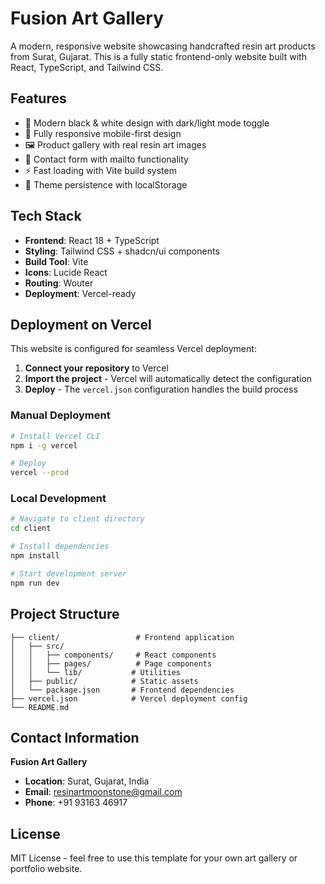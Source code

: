 # Fusion Art Gallery

A modern, responsive website showcasing handcrafted resin art products from Surat, Gujarat. This is a fully static frontend-only website built with React, TypeScript, and Tailwind CSS.

## Features

- 🎨 Modern black & white design with dark/light mode toggle
- 📱 Fully responsive mobile-first design
- 🖼️ Product gallery with real resin art images
- 📧 Contact form with mailto functionality
- ⚡ Fast loading with Vite build system
- 🌙 Theme persistence with localStorage

## Tech Stack

- **Frontend**: React 18 + TypeScript
- **Styling**: Tailwind CSS + shadcn/ui components
- **Build Tool**: Vite
- **Icons**: Lucide React
- **Routing**: Wouter
- **Deployment**: Vercel-ready

## Deployment on Vercel

This website is configured for seamless Vercel deployment:

1. **Connect your repository** to Vercel
2. **Import the project** - Vercel will automatically detect the configuration
3. **Deploy** - The `vercel.json` configuration handles the build process

### Manual Deployment

```bash
# Install Vercel CLI
npm i -g vercel

# Deploy
vercel --prod
```

### Local Development

```bash
# Navigate to client directory
cd client

# Install dependencies
npm install

# Start development server
npm run dev
```

## Project Structure

```
├── client/                 # Frontend application
│   ├── src/
│   │   ├── components/     # React components
│   │   ├── pages/          # Page components
│   │   └── lib/           # Utilities
│   ├── public/            # Static assets
│   └── package.json       # Frontend dependencies
├── vercel.json            # Vercel deployment config
└── README.md
```

## Contact Information

**Fusion Art Gallery**
- **Location**: Surat, Gujarat, India
- **Email**: resinartmoonstone@gmail.com
- **Phone**: +91 93163 46917

## License

MIT License - feel free to use this template for your own art gallery or portfolio website.